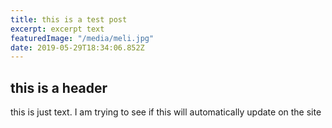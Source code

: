 ```yaml
---
title: this is a test post
excerpt: excerpt text
featuredImage: "/media/meli.jpg"
date: 2019-05-29T18:34:06.852Z
---
```

## this is a header

this is just text. I am trying to see if this will automatically update on the site
